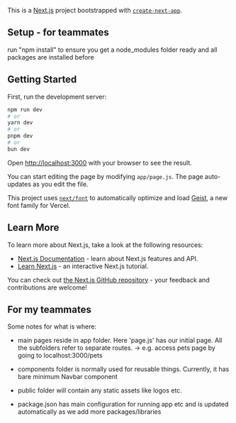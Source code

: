 This is a [Next.js](https://nextjs.org) project bootstrapped with [`create-next-app`](https://github.com/vercel/next.js/tree/canary/packages/create-next-app).

## Setup - for teammates

run "npm install" to ensure you get a node_modules folder ready and all packages are installed before

## Getting Started

First, run the development server:

```bash
npm run dev
# or
yarn dev
# or
pnpm dev
# or
bun dev
```

Open [http://localhost:3000](http://localhost:3000) with your browser to see the result.

You can start editing the page by modifying `app/page.js`. The page auto-updates as you edit the file.

This project uses [`next/font`](https://nextjs.org/docs/app/building-your-application/optimizing/fonts) to automatically optimize and load [Geist](https://vercel.com/font), a new font family for Vercel.

## Learn More

To learn more about Next.js, take a look at the following resources:

- [Next.js Documentation](https://nextjs.org/docs) - learn about Next.js features and API.
- [Learn Next.js](https://nextjs.org/learn) - an interactive Next.js tutorial.

You can check out [the Next.js GitHub repository](https://github.com/vercel/next.js) - your feedback and contributions are welcome!

## For my teammates

Some notes for what is where:

- main pages reside in app folder. Here 'page.js' has our initial page. All the subfolders refer to separate routes.
-> e.g. access pets page by going to localhost:3000/pets

- components folder is normally used for reusable things. Currently, it has bare minimum Navbar component

- public folder will contain any static assets like logos etc.

- package.json has main configuration for running app etc and is updated automatically as we add more packages/libraries
